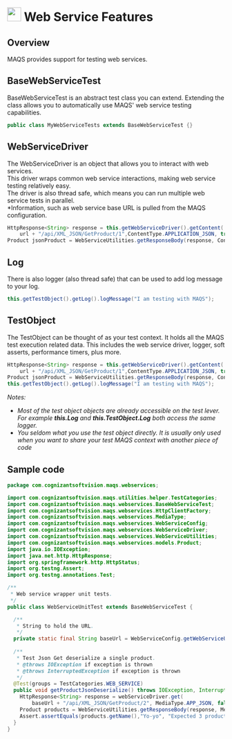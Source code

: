 # <img src="resources/MAQS.jpg" height="32" width="32"> Web Service Features

## Overview
MAQS provides support for testing web services.  


## BaseWebServiceTest
BaseWebServiceTest is an abstract test class you can extend.  Extending the class allows you to automatically use MAQS' web service testing capabilities.
```java
public class MyWebServiceTests extends BaseWebServiceTest {}
```

## WebServiceDriver
The WebServiceDriver is an object that allows you to interact with web services.  
This driver wraps common web service interactions, making web service testing relatively easy.  
The driver is also thread safe, which means you can run multiple web service tests in parallel.  
*Information, such as web service base URL is pulled from the MAQS configuration.
```java
HttpResponse<String> response = this.getWebServiceDriver().getContent(
    url + "/api/XML_JSON/GetProduct/1",ContentType.APPLICATION_JSON, true);
Product jsonProduct = WebServiceUtilities.getResponseBody(response, ContentType.APPLICATION_JSON, Product.class);
```
## Log
There is also logger (also thread safe) that can be used to add log message to your log.
```java
this.getTestObject().getLog().logMessage("I am testing with MAQS");
```
## TestObject
The TestObject can be thought of as your test context.  It holds all the MAQS test execution related data. This includes the web service driver, logger, soft asserts, performance timers, plus more.
```java
HttpResponse<String> response = this.getWebServiceDriver().getContent(
    url + "/api/XML_JSON/GetProduct/1",ContentType.APPLICATION_JSON, true);
Product jsonProduct = WebServiceUtilities.getResponseBody(response, ContentType.APPLICATION_JSON, Product.class);
this.getTestObject().getLog().logMessage("I am testing with MAQS");
```
*Notes:*  
* *Most of the test object objects are already accessible on the test lever. For example **this.Log** and **this.TestObject.Log** both access the same logger.*
* *You seldom what you use the test object directly.  It is usually only used when you want to share your test MAQS context with another piece of code*

## Sample code
```java
package com.cognizantsoftvision.maqs.webservices;

import com.cognizantsoftvision.maqs.utilities.helper.TestCategories;
import com.cognizantsoftvision.maqs.webservices.BaseWebServiceTest;
import com.cognizantsoftvision.maqs.webservices.HttpClientFactory;
import com.cognizantsoftvision.maqs.webservices.MediaType;
import com.cognizantsoftvision.maqs.webservices.WebServiceConfig;
import com.cognizantsoftvision.maqs.webservices.WebServiceDriver;
import com.cognizantsoftvision.maqs.webservices.WebServiceUtilities;
import com.cognizantsoftvision.maqs.webservices.models.Product;
import java.io.IOException;
import java.net.http.HttpResponse;
import org.springframework.http.HttpStatus;
import org.testng.Assert;
import org.testng.annotations.Test;

/**
 * Web service wrapper unit tests.
 */
public class WebServiceUnitTest extends BaseWebServiceTest {

  /**
   * String to hold the URL.
   */
  private static final String baseUrl = WebServiceConfig.getWebServiceUri();
  
  /**
   * Test Json Get deserialize a single product.
   * @throws IOException if exception is thrown
   * @throws InterruptedException if exception is thrown
   */
  @Test(groups = TestCategories.WEB_SERVICE)
  public void getProductJsonDeserialize() throws IOException, InterruptedException {
    HttpResponse<String> response = webServiceDriver.get(
        baseUrl + "/api/XML_JSON/GetProduct/2", MediaType.APP_JSON, false);
    Product products = WebServiceUtilities.getResponseBody(response, MediaType.APP_JSON, Product.class);
    Assert.assertEquals(products.getName(),"Yo-yo", "Expected 3 products to be returned");
  }
}
```